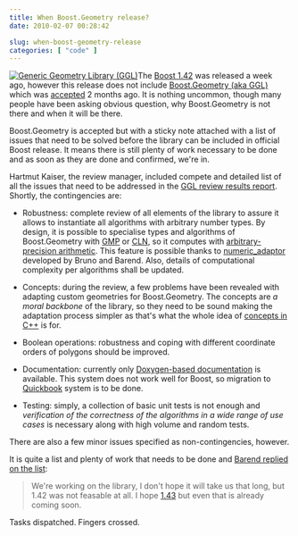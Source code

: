 ```yaml
---
title: When Boost.Geometry release?
date: 2010-02-07 00:28:42

slug: when-boost-geometry-release
categories: [ "code" ]
---
```


[![Generic Geometry Library (GGL)](/images/logos/ggl-logo.png)](http://trac.osgeo.org/ggl/)The [Boost 1.42](http://www.boost.org/users/download/version_1_42_0) was released a week ago, however this release does not include [Boost.Geometry (aka GGL)](http://trac.osgeo.org/ggl/) which was [accepted](http://permalink.gmane.org/gmane.comp.lib.boost.announce/246) 2 months ago. It is nothing uncommon, though many people have been asking obvious question, why Boost.Geometry is not there and when it will be there.


Boost.Geometry is accepted but with a sticky note attached with a list of issues that need to be solved before the library can be included in official Boost release. It means there is still plenty of work necessary to be done and as soon as they are done and confirmed, we're in.


Hartmut Kaiser, the review manager, included compete and detailed list of all the issues that need to be addressed in the [GGL review results report](http://thread.gmane.org/gmane.comp.lib.boost.devel/197108). Shortly, the contingencies are:

* Robustness: complete review of all elements of the library to assure it allows to instantiate all algorithms with arbitrary number types. By design, it is possible to specialise types and algorithms of Boost.Geometry with [GMP](http://en.wikipedia.org/wiki/GNU_Multi-Precision_Library) or [CLN](http://en.wikipedia.org/wiki/Class_Library_for_Numbers), so it computes with [arbitrary-precision arithmetic](http://en.wikipedia.org/wiki/Arbitrary-precision_arithmetic ). This feature is possible thanks to [numeric_adaptor](http://lists.boost.org/Archives/boost/2009/11/157732.php) developed by Bruno and Barend. Also, details of computational complexity per algorithms shall be updated.

* Concepts: during the review, a few problems have been revealed with adapting custom geometries for Boost.Geometry. The concepts are _a moral backbone_ of the library, so they need to be sound making the adaptation process simpler as that's what the whole idea of [concepts in C++](http://www.devx.com/SpecialReports/Article/38864) is for.

* Boolean operations: robustness and coping with different coordinate orders of polygons should be improved.

* Documentation: currently only [Doxygen-based documentation](http://geometrylibrary.geodan.nl/) is available. This system does not work well for Boost, so migration to [Quickbook](http://www.boost.org/doc/tools/quickbook/index.html) system is to be done.

* Testing: simply, a collection of basic unit tests is not enough and _verification of the correctness of the algorithms in a wide range of use cases_ is necessary along with high volume and random tests.


There are also a few minor issues specified as non-contingencies, however.


It is quite a list and plenty of work that needs to be done and [Barend replied on the list](http://lists.osgeo.org/pipermail/ggl/2010-February/000590.html):


> We're working on the library, I don't hope it will take us that long, but 1.42 was not feasable at all.
> I hope [1.43](https://svn.boost.org/trac/boost/milestone/Boost%201.43.0) but even that is already coming soon.


Tasks dispatched. Fingers crossed.
